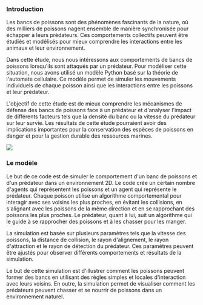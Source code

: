 ### Introduction

Les bancs de poissons sont des phénomènes fascinants de la nature, où des milliers de poissons nagent ensemble de manière synchronisée pour échapper à leurs prédateurs. Ces comportements collectifs peuvent être étudiés et modélisés pour mieux comprendre les interactions entre les animaux et leur environnement.

Dans cette étude, nous nous intéressons aux comportements de bancs de poissons lorsqu'ils sont attaqués par un prédateur. Pour modéliser cette situation, nous avons utilisé un modèle Python basé sur la théorie de l'automate cellulaire. Ce modèle permet de simuler les mouvements individuels de chaque poisson ainsi que les interactions entre les poissons et leur prédateur.

L'objectif de cette étude est de mieux comprendre les mécanismes de défense des bancs de poissons face à un prédateur et d'analyser l'impact de différents facteurs tels que la densité du banc ou la vitesse du prédateur sur leur survie. Les résultats de cette étude pourraient avoir des implications importantes pour la conservation des espèces de poissons en danger et pour la gestion durable des ressources marines.

<img src="https://github.com/rydh.fdd/AREDYNAMICEFDT/raw/main/image/poissonbanc.jpeg">




### Le modèle 

Le but de ce code est de simuler le comportement d'un banc de poissons et d'un prédateur dans un environnement 2D. Le code crée un certain nombre d'agents qui représentent les poissons et un agent qui représente le prédateur. Chaque poisson utilise un algorithme comportemental pour interagir avec ses voisins les plus proches, en évitant les collisions, en s'alignant avec les poissons de la même direction et en se rapprochant des poissons les plus proches. Le prédateur, quant à lui, suit un algorithme qui le guide à se rapprocher des poissons et à les chasser pour les manger.

La simulation est basée sur plusieurs paramètres tels que la vitesse des poissons, la distance de collision, le rayon d'alignement, le rayon d'attraction et le rayon de détection du prédateur. Ces paramètres peuvent être ajustés pour observer différents comportements et résultats de la simulation.

Le but de cette simulation est d'illustrer comment les poissons peuvent former des bancs en utilisant des règles simples et locales d'interaction avec leurs voisins. En outre, la simulation permet de visualiser comment les prédateurs peuvent chasser et se nourrir de poissons dans un environnement naturel.
